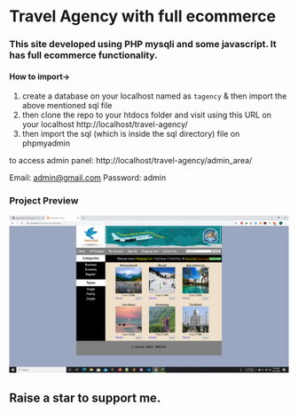 # Travel Agency with full ecommerce

### This site developed using PHP mysqli and some javascript. It has full ecommerce functionality.

#### How to import->
  1. create a database on your localhost named as `tagency` & then import the above mentioned sql file
  2. then clone the repo to your htdocs folder and visit using this URL on your localhost http://localhost/travel-agency/
  3. then import the sql (which is inside the sql directory) file on phpmyadmin


to access admin panel:
http://localhost/travel-agency/admin_area/


Email: admin@gmail.com
Password: admin



### Project Preview
![preview of travel agency](https://github.com/ashraf-kabir/travel-agency/blob/master/travel-agency-preview.PNG)



## Raise a star to support me.